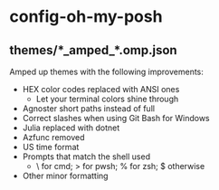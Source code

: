 # config-oh-my-posh

## themes/\*\_amped\_\*.omp.json

Amped up themes with the following improvements:

* HEX color codes replaced with ANSI ones
  * Let your terminal colors shine through
* Agnoster short paths instead of full
* Correct slashes when using Git Bash for Windows
* Julia replaced with dotnet
* Azfunc removed
* US time format
* Prompts that match the shell used
  * \\ for cmd; \> for pwsh; % for zsh; $ otherwise
* Other minor formatting
